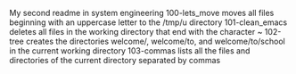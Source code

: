 My second readme in system engineering
100-lets_move moves all files beginning with an uppercase letter to the /tmp/u directory
101-clean_emacs deletes all files in the working directory that end with the character ~
102-tree creates the directories welcome/, welcome/to, and welcome/to/school in the current working directory
103-commas lists all the files and directories of the current directory separated by commas
